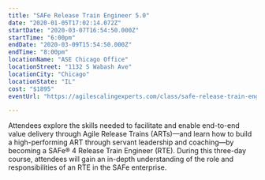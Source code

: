```yaml
---
title: "SAFe Release Train Engineer 5.0"
date: "2020-01-05T17:02:14.072Z"
startDate: "2020-03-07T16:54:50.000Z"
startTime: "6:00pm"
endDate: "2020-03-09T15:54:50.000Z"
endTime: "8:00pm"
locationName: "ASE Chicago Office"
locationStreet: "1132 S Wabash Ave"
locationCity: "Chicago"
locationState: "IL"
cost: "$1895"
eventUrl: "https://agilescalingexperts.com/class/safe-release-train-engineer-5-0-confirmed-to-run-chicago-3-07-2020/?utm_medium=listing&utm_source=external&utm_campaign=classes&utm_term=chicagotechevents"

---
```


Attendees explore the skills needed to facilitate and enable end-to-end value delivery through Agile Release Trains (ARTs)—and learn how to build a high-performing ART through servant leadership and coaching—by becoming a SAFe® 4 Release Train Engineer (RTE). During this three-day course, attendees will gain an in-depth understanding of the role and responsibilities of an RTE in the SAFe enterprise.

